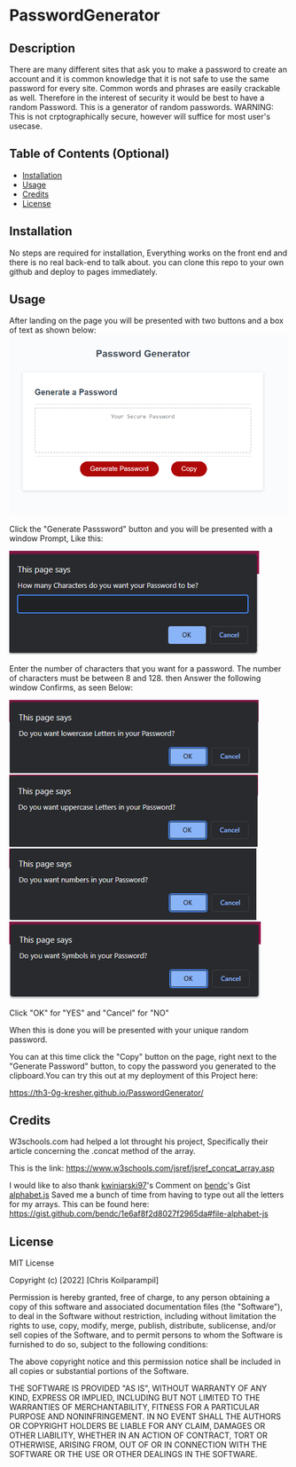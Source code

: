 # PasswordGenerator
## Description
There are many different sites that ask you to make a password to create an account and it is common knowledge that it is not safe to use the same password for every site. Common words and phrases are easily crackable as well. Therefore in the interest of security it would be best to have a random Password. This is a generator of random passwords. WARNING: This is not crptographically secure, however will suffice for most user's usecase.


## Table of Contents (Optional)
- [Installation](#installation)
- [Usage](#usage)
- [Credits](#credits)
- [License](#license)
## Installation
No steps are required for installation, Everything works on the front end and there is no real back-end to talk about. you can clone this repo to your own github and deploy to pages immediately.

## Usage
After landing on the page you will be presented with two buttons and a box of text as shown below:
![this is the alt text](assets/images/initState.png)

Click the "Generate Passsword" button and you will be presented with a window Prompt, Like this:

![this is the alt text](assets/images/stage2.png)

Enter the number of characters that you want for a password. The number of characters must be between 8 and 128. then Answer the following window Confirms, as seen Below:



![this is the alt text](assets/images/Lletters.png)
![this is the alt text](assets/images/Uletters.png)
![this is the alt text](assets/images/numbers.png)
![this is the alt text](assets/images/symbols.png)



Click "OK" for "YES" and "Cancel" for "NO"

When this is done you  will be presented with your unique random password.

You can at this time click the "Copy" button on the page, right next to the "Generate Password" button, to copy the password you generated to the clipboard.You can try this out at my deployment of this Project here:

https://th3-0g-kresher.github.io/PasswordGenerator/

## Credits
W3schools.com had helped a lot throught his project, Specifically their article concerning the .concat method of the array.

This is the link: https://www.w3schools.com/jsref/jsref_concat_array.asp

I would like to also thank [kwiniarski97](https://github.com/kwiniarski97)'s Comment on [bendc](https://github.com/bendc)'s Gist [alphabet.js](https://gist.github.com/bendc/1e6af8f2d8027f2965da#file-alphabet-js
) Saved me a bunch of time from having to type out all the letters for my arrays. This can be found here: https://gist.github.com/bendc/1e6af8f2d8027f2965da#file-alphabet-js


## License

MIT License

Copyright (c) [2022] [Chris Koilparampil]

Permission is hereby granted, free of charge, to any person obtaining a copy
of this software and associated documentation files (the "Software"), to deal
in the Software without restriction, including without limitation the rights
to use, copy, modify, merge, publish, distribute, sublicense, and/or sell
copies of the Software, and to permit persons to whom the Software is
furnished to do so, subject to the following conditions:

The above copyright notice and this permission notice shall be included in all
copies or substantial portions of the Software.

THE SOFTWARE IS PROVIDED "AS IS", WITHOUT WARRANTY OF ANY KIND, EXPRESS OR
IMPLIED, INCLUDING BUT NOT LIMITED TO THE WARRANTIES OF MERCHANTABILITY,
FITNESS FOR A PARTICULAR PURPOSE AND NONINFRINGEMENT. IN NO EVENT SHALL THE
AUTHORS OR COPYRIGHT HOLDERS BE LIABLE FOR ANY CLAIM, DAMAGES OR OTHER
LIABILITY, WHETHER IN AN ACTION OF CONTRACT, TORT OR OTHERWISE, ARISING FROM,
OUT OF OR IN CONNECTION WITH THE SOFTWARE OR THE USE OR OTHER DEALINGS IN THE
SOFTWARE.


